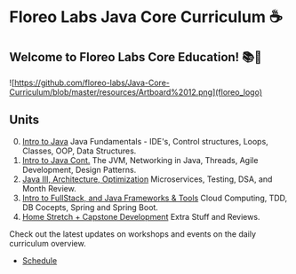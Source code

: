 # Floreo Labs Java Core Curriculum :coffee:

## Welcome to Floreo Labs Core Education! :books::rocket:

![https://github.com/floreo-labs/Java-Core-Curriculum/blob/master/resources/Artboard%2012.png](floreo_logo)

## Units
0. [Intro to Java](/units/fundamentals) Java Fundamentals - IDE's, Control structures, Loops, Classes, OOP, Data Structures.
1. [Intro to Java Cont.](/units/fundamentals_cont) The JVM, Networking in Java, Threads, Agile Development, Design Patterns.
2. [Java III, Architecture, Optimization](/units/java_iii) Microservices, Testing, DSA, and Month Review. 
3. [Intro to FullStack, and Java Frameworks & Tools](https://github.com/floreo-labs/Java-Core-Curriculum/tree/master/units/intro_fullstack_tools) Cloud Computing, TDD, DB Cocepts, Spring and Spring Boot.
5. [Home Stretch + Capstone Development](/units/capstone_resources) Extra Stuff and Reviews.


Check out the latest updates on workshops and events on the daily curriculum overview.
- [Schedule](https://docs.google.com/document/d/1EzXqe45Yg7kfuBxCbqfHwyYhHfwySS13RW53TQnhV38/edit?usp=sharing)

